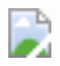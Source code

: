 <svg width="200" height="200" xmlns="http://www.w3.org/2000/svg">
      <image href="https://github.com/c9onz/9G/blob/96748104aa843b5027f7864ad159046456cd9002/Asset%2030.png" x="0" y="0" width="100" height="100" />
    </svg>


<!---
c9onz/c9onz is a ✨ special ✨ repository because its `README.md` (this file) appears on your GitHub profile.
You can click the Preview link to take a look at your changes.
--->

